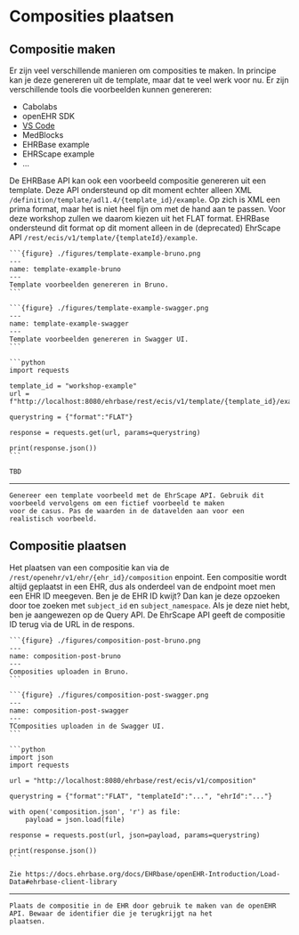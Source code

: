 # Composities plaatsen

## Compositie maken

Er zijn veel verschillende manieren om composities te maken. In principe kan je deze genereren uit de template, maar dat
te veel werk voor nu. Er zijn verschillende tools die voorbeelden kunnen genereren:
- Cabolabs
- openEHR SDK
- [VS Code](https://marketplace.visualstudio.com/items?itemName=NedapHealthcare.openehr-adl-lsp) 
- MedBlocks
- EHRBase example
- EHRScape example
- ...

De EHRBase API kan ook een voorbeeld compositie genereren uit een template. Deze API ondersteund op dit moment echter alleen
XML `/definition/template/adl1.4/{template_id}/example`. Op zich is XML een prima format, maar het is niet heel fijn om met 
de hand aan te passen. Voor deze workshop zullen we daarom kiezen uit het FLAT format. EHRBase ondersteund dit format op 
dit moment alleen in de (deprecated) EhrScape API `/rest/ecis/v1/template/{templateId}/example`.

````{tab} Bruno
```{figure} ./figures/template-example-bruno.png
---
name: template-example-bruno
---
Template voorbeelden genereren in Bruno.
```
````
````{tab} Swagger
```{figure} ./figures/template-example-swagger.png
---
name: template-example-swagger
---
Template voorbeelden genereren in Swagger UI.
```
````
````{tab} Python
```python
import requests

template_id = "workshop-example"
url = f"http://localhost:8080/ehrbase/rest/ecis/v1/template/{template_id}/example"

querystring = {"format":"FLAT"}

response = requests.get(url, params=querystring)

print(response.json())
```
````
````{tab} EHRBase Client
TBD
````

---

```{admonition} Opdracht
Genereer een template voorbeeld met de EhrScape API. Gebruik dit voorbeeld vervolgens om een fictief voorbeeld te maken
voor de casus. Pas de waarden in de datavelden aan voor een realistisch voorbeeld.
```

## Compositie plaatsen

Het plaatsen van een compositie kan via de `/rest/openehr/v1/ehr/{ehr_id}/composition` enpoint. Een compositie wordt altijd
geplaatst in een EHR, dus als onderdeel van de endpoint moet men een EHR ID meegeven. Ben je de EHR ID kwijt? Dan kan je 
deze opzoeken door toe zoeken met `subject_id` en `subject_namespace`. Als je deze niet hebt, ben je aangewezen op de 
Query API. De EhrScape API geeft de compositie ID terug via de URL in de respons.

````{tab} Bruno
```{figure} ./figures/composition-post-bruno.png
---
name: composition-post-bruno
---
Composities uploaden in Bruno.
```
````
````{tab} Swagger
```{figure} ./figures/composition-post-swagger.png
---
name: composition-post-swagger
---
TComposities uploaden in de Swagger UI.
```
````
````{tab} Python
```python
import json
import requests

url = "http://localhost:8080/ehrbase/rest/ecis/v1/composition"

querystring = {"format":"FLAT", "templateId":"...", "ehrId":"..."}

with open('composition.json', 'r') as file:
    payload = json.load(file)

response = requests.post(url, json=payload, params=querystring)

print(response.json())
```
````
````{tab} EHRBase Client
Zie https://docs.ehrbase.org/docs/EHRbase/openEHR-Introduction/Load-Data#ehrbase-client-library
````

---

```{admonition} Opdracht
Plaats de compositie in de EHR door gebruik te maken van de openEHR API. Bewaar de identifier die je terugkrijgt na het
plaatsen.
```